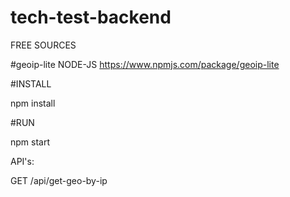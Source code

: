 # tech-test-backend

FREE SOURCES

#geoip-lite NODE-JS
https://www.npmjs.com/package/geoip-lite


#INSTALL

npm install 

#RUN

npm start


API's:

GET
/api/get-geo-by-ip
